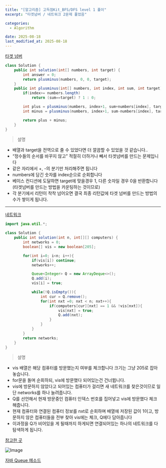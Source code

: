 ```yaml
---
title: "[알고리즘] 고득점Kit_BFS/DFS level 1 풀이"
excerpt: "타겟넘버 / 네트워크 2문제 풀었음"

categories:
  - Algorithm

date: 2025-08-18
last_modified_at: 2025-08-18
---
```


[타겟 넘버](https://school.programmers.co.kr/learn/courses/30/lessons/43165?language=java)

```java
class Solution {
    public int solution(int[] numbers, int target) {
        int answer = 0;
        return plusminus(numbers, 0, 0, target);
    }
    public int plusminus(int[] numbers, int index, int sum, int target){
        if(index>= numbers.length)
            return (sum==target) ? 1 : 0;

        int plus = plusminus(numbers, index+1, sum+numbers[index], target);
        int minus = plusminus(numbers, index+1, sum-numbers[index], target);

        return plus + minus;
    }
}
```

> 설명

- 배열과 target을 전역으로 줄 수 있었다면 더 깔끔할 수 있었을 것 같습니다..
- “정수들의 순서를 바꾸지 않고” 적절히 더하거나 빼서 타겟넘버를 만드는 문제입니다
- 같은 자리에서 +, -의 분기만 처리해주면 됩니다
- numbers에 담긴 숫자를 index순으로 순회합니다
- 베이스 컨디션에 도달하면 target에 맞을경우 1, 다른 숫자일 경우 0을 반환합니다(타겟넘버를 만드는 방법을 카운팅하는 것이므로)
- 각 분기에서 리턴이 착착 넘어오면 결국 최종 리턴값에 타겟 넘버를 만드는 방법의 수가 쌓이게 됩니다.

---

[네트워크](https://school.programmers.co.kr/learn/courses/30/lessons/43162?language=java)

```java
import java.util.*;

class Solution {
    public int solution(int n, int[][] computers) {
        int networks = 0;
        boolean[] vis = new boolean[205];

        for(int i=0; i<n; i++){
            if(vis[i]) continue;
            networks++;

            Queue<Integer> Q = new ArrayDeque<>();
            Q.add(i);
            vis[i] = true;

            while(!Q.isEmpty()){
                int cur = Q.remove();
                for(int nxt =0; nxt < n; nxt++){
                    if(computers[cur][nxt] == 1 && !vis[nxt]){
                        vis[nxt] = true;
                        Q.add(nxt);
                    }
                }
            }
        }
        return networks;
    }
}
```

> 설명

- vis 배열은 해당 컴퓨터를 방문했는지 여부를 체크합니다 크기는 그냥 205로 잡아놓습니다.
- for문을 돌며 순회하되, vis에 방문했다 되어있는건 건너뜁니다.
- vis에 방문하지 않았다고 되어있는 컴퓨터가 걸리면 새 네트워크를 찾은것이므로 일단 networks를 하나 늘려줍니다.
- Q를 선언해서 현재 방문중인 컴퓨터 인덱스 번호를 집어넣고 vis에 방문했다 체크해줍니다.
- 현재 컴퓨터와 연결된 컴퓨터 정보를 nxt로 순회하며 배열에 저장된 값이 1이고, 방문하지 않은 컴퓨터들을 전부 찾아 vis에는 체크, Q에다 담아줍니다
- 이과정을 Q가 비어있을 게 될때까지 하게되면 연결되어있는 하나의 네트워크를 다 탐색하게 됩니다.

[참고한 곳](https://blog.encrypted.gg/941)<br/>

![Image](https://github.com/user-attachments/assets/61822585-e7d6-4e3c-a8d0-08f046394511)

[자바 Queue 메소드](https://cocoon1787.tistory.com/774)
